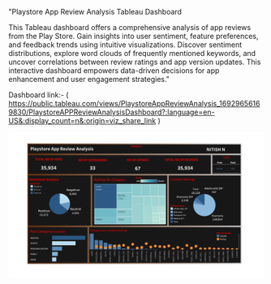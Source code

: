 
"Playstore App Review Analysis Tableau Dashboard

This Tableau dashboard offers a comprehensive analysis of app reviews from the Play Store. Gain insights into user sentiment, feature preferences, and feedback trends using intuitive visualizations. Discover sentiment distributions, explore word clouds of frequently mentioned keywords, and uncover correlations between review ratings and app version updates. This interactive dashboard empowers data-driven decisions for app enhancement and user engagement strategies."

Dashboard link:- ( https://public.tableau.com/views/PlaystoreAppReviewAnalysis_16929656169830/PlaystoreAPPReviewAnalysisDashboard?:language=en-US&:display_count=n&:origin=viz_share_link )

![](https://github.com/nitish6121999/Tableau-Dashboards/blob/main/Dashboard%20links%20and%20CSV/Playstore_app_review_analysis/Playstore%20APP%20Review%20Analysis%20Dashboard.png?raw=true)
